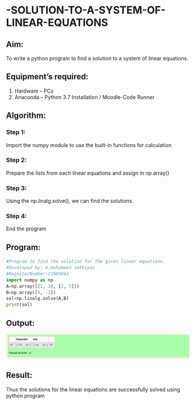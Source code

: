 # -SOLUTION-TO-A-SYSTEM-OF-LINEAR-EQUATIONS
## Aim:
To write a python program to find a solution to a system of linear equations.
## Equipment’s required:
1. 	Hardware – PCs
2. 	Anaconda – Python 3.7 Installation / Moodle-Code Runner
## Algorithm:
### Step 1: 
Import the numpy module to use the built-in functions for calculation
### Step 2: 
Prepare the lists from each linear equations and assign in np.array()
### Step 3: 
Using the np.linalg.solve(), we can find the solutions.
### Step 4: 
End the program
## Program:
```python
#Program to find the solution for the given linear equations.
#Developed by: m.mohammed imthiyas
#RegisterNumber:22005042
import numpy as np
A=np.array([[1, 3], [2, 5]])
B=np.array([5, -3])
sol=np.linalg.solve(A,B)
print(sol)
```

## Output:
![output](solution.png)
## Result: 
Thus the solutions for the linear equations are successfully solved using python program


